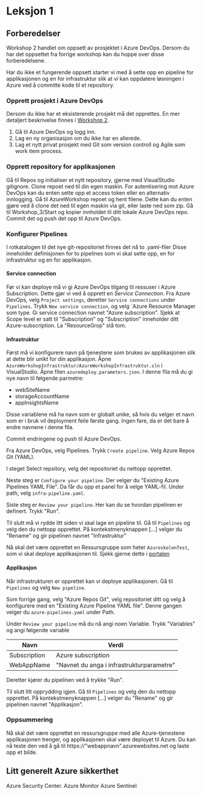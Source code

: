 # Leksjon 1

## Forberedelser
Workshop 2 handlet om oppsett av prosjektet i Azure DevOps. Dersom du har det oppsettet fra forrige workshop kan du hoppe over disse forberedelsene.

Har du ikke et fungerende oppsett starter vi med å sette opp en pipeline for applikasjonen og en for infrastruktur slik at vi kan oppdatere løsningen i Azure ved å committe kode til et repository. 

### Opprett prosjekt i Azure DevOps
Dersom du ikke har et eksisterende prosjekt må det opprettes. En mer detaljert beskrivelse finnes i  [Workshop 2]( https://github.com/bouvet/azure-workshops/tree/master/Workshop_2/Leksjon_1 ).

1. Gå til Azure DevOps og logg inn.
1. Lag en ny organisasjon om du ikke har en allerede.
1. Lag et nytt privat prosjekt med Git som version controll og Agile som work item process.

### Opprett repository for applikasjonen
Gå til Repos og initialiser et nytt repository, gjerne med VisualStudio gitignore. Clone repoet ned til din egen maskin. For autentisering mot Azure DevOps kan du enten sette opp et access token eller en alternativ innlogging. Gå til AzureWorkshop repoet og hent filene. Dette kan du enten gjøre ved å clone det ned til egen maskin via git, eller laste ned som zip. Gå til Workshop_3/Start og kopier innholdet til ditt lokale Azure DevOps repo. Commit det og push det opp til Azure DevOps.

### Konfigurer Pipelines
I rotkatalogen til det nye git-repositoriet finnes det nå to .yaml-filer Disse inneholder definisjonen for to pipelines som vi skal sette opp, en for infrastruktur og en for applikasjon.
#### Service connection
Før vi kan deploye må vi gi Azure DevOps tilgang til ressuser i Azure Subscription. Dette gjør vi ved å opprett en _Service Connection_. Fra Azure DevOps, velg `Project settings`, deretter `Service connections` under `Pipelines`.  Trykk `New service connection`, og velg `Azure Resource Manager som type. Gi service connection navnet "Azure subscription". Sjekk at Scope level er satt til "Subscription" og "Subscription" inneholder ditt Azure-subscription. La "ResourceGrop" stå tom.

#### Infrastruktur
Først må vi konfigurere navn på tjenestene som brukes av applikasjonen slik at dette blir unikt for din applikasjon.
Åpne `AzureWorkshopInfrastruktur/AzureWorkshopInfrastruktur.sln` i VisualStudio. Åpne filen `azuredeploy.parameters.json`. I denne fila må du gi nye navn til følgende parmetre:
* webSiteName
* storageAccountName
* appInsightsName
  
Disse variablene må ha navn som er globalt unike, så hvis du velger et navn som er i bruk vil deployment feile første gang. Ingen fare, da er det bare å endre navnene i denne fila.

Commit endringene og push til Azure DevOps.

Fra Azure DevOps, velg Pipelines. Trykk `Create pipeline`. Velg Azure Repos Git (YAML). 

I steget Select repsitory, velg det repositoriet du nettopp opprettet.

Neste steg er `Configure your pipeline`. Der velger du "Existing Azure Pipelines YAML File". Da får du opp et panel for å velge YAML-fil. Under path, velg `infra-pipeline.yaml`.

Siste steg er `Review your pipeline`. Her kan du se hvordan pipelinen er definert. Trykk "Run". 

Til slutt må vi rydde litt siden vi skal lage en pipeline til. Gå til `Pipelines` og velg den du nettopp opprettet. På kontekstmenyknappen [...] velger du "Rename" og gir pipelinen navnet "Infrastruktur"


Nå skal det være opprettet en Ressursgruppe som heter `AzureskolenTest`, som vi skal deploye applikasjonen til. Sjekk gjerne dette i [portalen](https://portal.azure.com)

#### Applikasjon
Når infrastrukturen er opprettet kan vi deploye applikasjonen. Gå til `Pipelines` og velg `New pipeline`.

Som forrige gang, velg "Azure Repos Git", velg repositoriet ditt og velg å konfigurere med en "Existing Azure Pipeline YAML file". Denne gangen velger du `azure-pipelines.yaml` under Path.

Under `Review your pipeline` må du nå angi noen Variable. Trykk "Variables" og angi følgende variable

| Navn         | Verdi                                   |
|--------------|-----------------------------------------|
| Subscription | Azure subscription                      |
| WebAppName   |"Navnet du anga i infrastrukturparametre"|

Deretter kjører du pipelinen ved å trykke "Run".

Til slutt litt opprydding igjen. Gå til `Pipelines` og velg den du nettopp opprettet. På kontekstmenyknappen [...] velger du "Rename" og gir pipelinen navnet "Applikasjon".

### Oppsummering 
Nå skal det være opprettet en ressursgruppe med alle Azure-tjenestene applikasjonen trenger, og applikasjonen skal være deployet til Azure. Du kan nå teste den ved å gå til https://"webappnavn".azurewebsites.net og laste opp et bilde.



##  Litt generelt Azure sikkerthet

Azure Security Center.
Azure Monitor
Azure Sentinel
